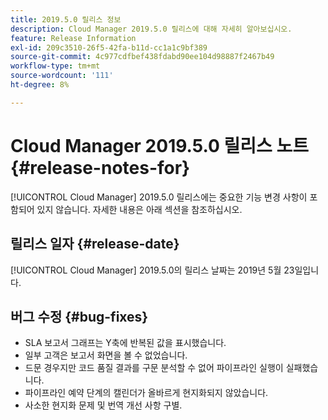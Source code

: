 ```yaml
---
title: 2019.5.0 릴리스 정보
description: Cloud Manager 2019.5.0 릴리스에 대해 자세히 알아보십시오.
feature: Release Information
exl-id: 209c3510-26f5-42fa-b11d-cc1a1c9bf389
source-git-commit: 4c977cdfbef438fdabd90ee104d98887f2467b49
workflow-type: tm+mt
source-wordcount: '111'
ht-degree: 8%

---
```


# Cloud Manager 2019.5.0 릴리스 노트 {#release-notes-for}

[!UICONTROL Cloud Manager] 2019.5.0 릴리스에는 중요한 기능 변경 사항이 포함되어 있지 않습니다. 자세한 내용은 아래 섹션을 참조하십시오.

## 릴리스 일자 {#release-date}

[!UICONTROL Cloud Manager] 2019.5.0의 릴리스 날짜는 2019년 5월 23일입니다.


## 버그 수정 {#bug-fixes}

* SLA 보고서 그래프는 Y축에 반복된 값을 표시했습니다.
* 일부 고객은 보고서 화면을 볼 수 없었습니다.
* 드문 경우지만 코드 품질 결과를 구문 분석할 수 없어 파이프라인 실행이 실패했습니다.
* 파이프라인 예약 단계의 캘린더가 올바르게 현지화되지 않았습니다.
* 사소한 현지화 문제 및 번역 개선 사항 구별.
